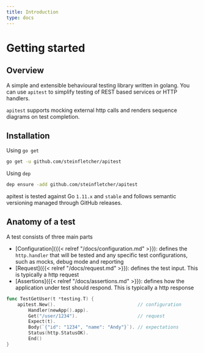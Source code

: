 ```yaml
---
title: Introduction
type: docs
---
```


# Getting started

## Overview

A simple and extensible behavioural testing library written in golang. You can use `apitest` to simplify testing of REST based services or HTTP handlers. 

`apitest` supports mocking external http calls and renders sequence diagrams on test completion.

## Installation

Using `go get`

```bash
go get -u github.com/steinfletcher/apitest
```

Using `dep`

```bash
dep ensure -add github.com/steinfletcher/apitest
```

apitest is tested against Go `1.11.x` and `stable` and follows semantic versioning managed through GitHub releases.

## Anatomy of a test

A test consists of three main parts

- [Configuration]({{< relref "/docs/configuration.md" >}}): defines the `http.handler` that will be tested and any specific test configurations, such as mocks, debug mode and reporting
- [Request]({{< relref "/docs/request.md" >}}): defines the test input. This is typically a http request
- [Assertions]({{< relref "/docs/assertions.md" >}}): defines how the application under test should respond. This is typically a http response

```go
func TestGetUser(t *testing.T) {
	apitest.New().                              // configuration
		Handler(newApp().app).
		Get("/user/1234").                      // request
		Expect(t).
		Body(`{"id": "1234", "name": "Andy"}`). // expectations
		Status(http.StatusOK).
		End()
}
```
